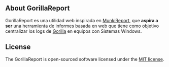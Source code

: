 ## About GorillaReport

GorillaReport  es una utilidad web inspirada en <a href="https://github.com/munkireport/munkireport-php">MunkiReport</a>, que <b>aspira a ser</b> una herramienta de informes basada en web que tiene como objetivo centralizar los logs de <a href="https://github.com/1dustindavis/gorilla">Gorilla</a> en equipos con Sistemas Windows.

## License

The GorillaReport is open-sourced software licensed under the [MIT license](https://opensource.org/licenses/MIT).
